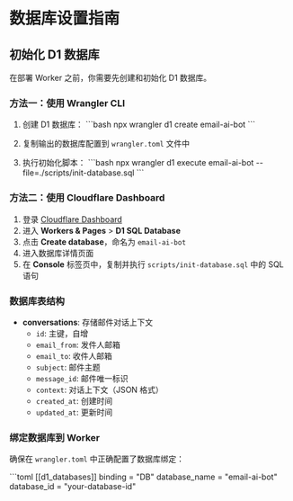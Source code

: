 # 数据库设置指南

## 初始化 D1 数据库

在部署 Worker 之前，你需要先创建和初始化 D1 数据库。

### 方法一：使用 Wrangler CLI

1. 创建 D1 数据库：
\`\`\`bash
npx wrangler d1 create email-ai-bot
\`\`\`

2. 复制输出的数据库配置到 `wrangler.toml` 文件中

3. 执行初始化脚本：
\`\`\`bash
npx wrangler d1 execute email-ai-bot --file=./scripts/init-database.sql
\`\`\`

### 方法二：使用 Cloudflare Dashboard

1. 登录 [Cloudflare Dashboard](https://dash.cloudflare.com)
2. 进入 **Workers & Pages** > **D1 SQL Database**
3. 点击 **Create database**，命名为 `email-ai-bot`
4. 进入数据库详情页面
5. 在 **Console** 标签页中，复制并执行 `scripts/init-database.sql` 中的 SQL 语句

### 数据库表结构

- **conversations**: 存储邮件对话上下文
  - `id`: 主键，自增
  - `email_from`: 发件人邮箱
  - `email_to`: 收件人邮箱  
  - `subject`: 邮件主题
  - `message_id`: 邮件唯一标识
  - `context`: 对话上下文（JSON 格式）
  - `created_at`: 创建时间
  - `updated_at`: 更新时间

### 绑定数据库到 Worker

确保在 `wrangler.toml` 中正确配置了数据库绑定：

\`\`\`toml
[[d1_databases]]
binding = "DB"
database_name = "email-ai-bot"
database_id = "your-database-id"
